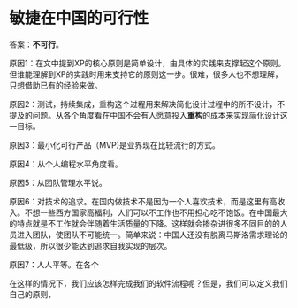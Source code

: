 # 敏捷在中国的可行性

答案：**不可行**。

原因1：在文中提到XP的核心原则是简单设计，由具体的实践来支撑起这个原则。但谁能理解到XP的实践时用来支持它的原则这一步。很难，很多人也不想理解，只想借助已有的经验来做。

原因2：测试，持续集成，重构这个过程用来解决简化设计过程中的所不设计，不提及的问题。从各个角度看在中国不会有人愿意投入**重构**的成本来实现简化设计这一目标。

原因3：最小化可行产品（MVP)是业界现在比较流行的方式。

原因4：从个人编程水平角度看。

原因5：从团队管理水平说。

原因6：对技术的追求。在国内做技术不是因为一个人喜欢技术，而是这里有高收入。不想一些西方国家高福利，人们可以不工作也不用担心吃不饱饭。在中国最大的特点就是不工作就会伴随着生活质量的下降。这样就会掺杂进很多不同目的的人员进入团队，使团队不可能统一。简单来说：中国人还没有脱离马斯洛需求理论的最低级，所以很少能达到追求自我实现的层次。

原因7：人人平等。在各个

在这样的情况下，我们应该怎样完成我们的软件流程呢？但是，我们可以定义我们自己的原则，